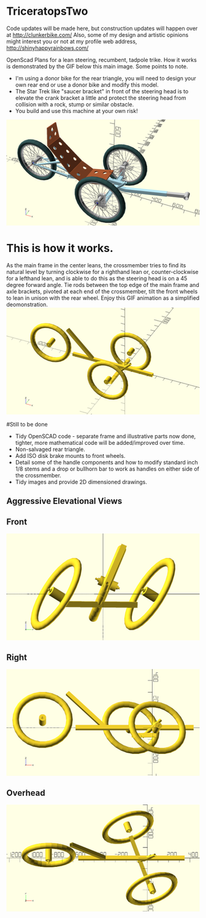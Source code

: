 # TriceratopsTwo
Code updates will be made here, but construction updates will happen over at http://clunkerbike.com/ Also, some of my design and artistic opinions might interest you or not at my profile web address, http://shinyhappyrainbows.com/

OpenScad Plans for a lean steering, recumbent, tadpole trike. How it works is demonstrated by the GIF below this main image. Some points to note. 
* I'm using a donor bike for the rear triangle, you will need to design your own rear end or use a donor bike and modify this model.
* The Star Trek like "saucer bracket" in front of the steering head is to elevate the crank bracket a little and protect the steering head from collision with a rock, stump or similar obstacle.
* You build and use this machine at your own risk!

![](./LeenSteerMaster.png)

# This is how it works.
As the main frame in the center leans, the crossmember tries to find its natural level by turning clockwise for a righthand lean or, counter-clockwise for a lefthand lean, and is able to do this as the steering head is on a 45 degree forward angle. Tie rods between the top edge of the main frame and axle brackets, pivoted at each end of the crossmember, tilt the front wheels to lean in unison with the rear wheel. Enjoy this GIF animation as a simplified deomonstration.
![](LeanSteer.gif)

#Still to be done
* Tidy OpenSCAD code - separate frame and illustrative parts now done, tighter, more mathematical code will be added/improved over time.
* Non-salvaged rear triangle.
* Add ISO disk brake mounts to front wheels.
* Detail some of the handle components and how to modify standard inch 1/8 stems and a drop or bullhorn bar to work as handles on either side of the crossmember.
* Tidy images and provide 2D dimensioned drawings.

## Aggressive Elevational Views
## Front
![](/images/LeanSteerFront.png)
## Right
![](/images/LeanSteerRight.png)
## Overhead
![](/images/LeanSteerOverhead.png)
